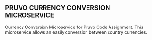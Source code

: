 ## PRUVO CURRENCY CONVERSION MICROSERVICE
Currency Conversion Microservice for Pruvo Code Assignment. This microservice allows an easily conversion between country currencies. 

### 


